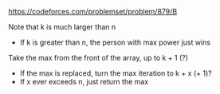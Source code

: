 https://codeforces.com/problemset/problem/879/B

Note that k is much larger than n
- If k is greater than n, the person with max power just wins

Take the max from the front of the array, up to k + 1 (?)
- If the max is replaced, turn the max iteration to k + x (+ 1)?
- If x ever exceeds n, just return the max